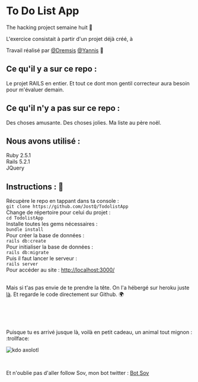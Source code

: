 # To Do List App

The hacking project semaine huit  :octopus:

L'exercice consistait à partir d'un projet déjà créé, à

Travail réalisé par [@Dremsis](https://thehackingproject.slack.com/messages/DD6V0K26N) [@Yannis](https://thehackingproject.slack.com/messages/DD14VBZ0U)  :two_men_holding_hands:

## Ce qu'il y a sur ce repo :

Le projet RAILS en entier. Et tout ce dont mon gentil correcteur aura besoin pour m'évaluer demain. 

## Ce qu'il n'y a pas sur ce repo :

Des choses amusante. Des choses jolies. Ma liste au père noël.

## Nous avons utilisé : 
Ruby 2.5.1<br/>
Rails 5.2.1<br/>
JQuery<br/>

## Instructions :  :seedling:

Récupère le repo en tappant dans ta console : <br/>
`git clone https://github.com/JostQ/TodolistApp`<br/>
Change de répertoire pour celui du projet : <br/>
`cd TodolistApp`<br/>
Installe toutes les gems nécessaires : <br/>
`bundle install`<br/>
Pour créer la base de données : <br/>
`rails db:create`<br/>
Pour initialiser la base de données : <br/>
`rails db:migrate`<br/>
Puis il faut lancer le serveur : <br/>
`rails server`<br/>
Pour accéder au site : [http://localhost:3000/](http://localhost:3000/)<br/><br/>

Mais si t'as pas envie de te prendre la tête. On l'a hébergé sur heroku juste [là](https://todolist-thp-bdx.herokuapp.com/). Et regarde le code directement sur Github.   :earth_africa:

<br/><br/><br/>

Puisque tu es arrivé jusque là, voilà en petit cadeau, un animal tout mignon :  :trollface:


![kdo axolotl](https://cdn140.picsart.com/262009799015212.png "kdo axolotl")

<br/>

Et n'oublie pas d'aller follow Sov, mon bot twitter : [Bot Sov](https://twitter.com/strochnissov "Sov Strochnis")